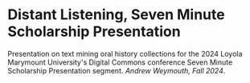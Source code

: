 # Distant Listening, Seven Minute Scholarship Presentation

Presentation on text mining oral history collections for the 2024 Loyola Marymount University's Digital Commons conference Seven Minute Scholarship Presentation segment. _Andrew Weymouth, Fall 2024_.